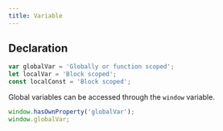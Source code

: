 ```yaml
---
title: Variable
---
```


## Declaration

```js
var globalVar = 'Globally or function scoped';
let localVar = 'Block scoped';
const localConst = 'Block scoped';
```

Global variables can be accessed through the `window` variable.

```js
window.hasOwnProperty('globalVar');
window.globalVar;
```
